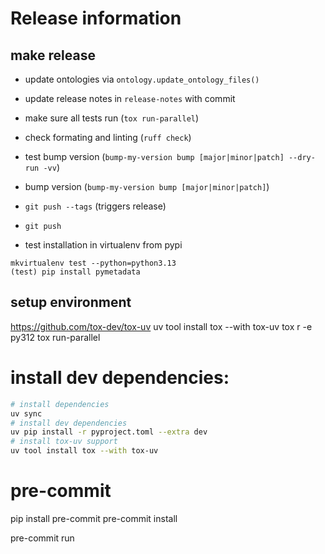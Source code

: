 # Release information

## make release
* update ontologies via `ontology.update_ontology_files()`
* update release notes in `release-notes` with commit
* make sure all tests run (`tox run-parallel`)
* check formating and linting (`ruff check`)
* test bump version (`bump-my-version bump [major|minor|patch] --dry-run -vv`)
* bump version (`bump-my-version bump [major|minor|patch]`)
* `git push --tags` (triggers release)
* `git push`

* test installation in virtualenv from pypi
```
mkvirtualenv test --python=python3.13
(test) pip install pymetadata
```

## setup environment

https://github.com/tox-dev/tox-uv
uv tool install tox --with tox-uv
tox r -e py312
tox run-parallel


# install dev dependencies:
```bash
# install dependencies
uv sync
# install dev dependencies
uv pip install -r pyproject.toml --extra dev
# install tox-uv support
uv tool install tox --with tox-uv
```

# pre-commit
pip install pre-commit
pre-commit install

pre-commit run


